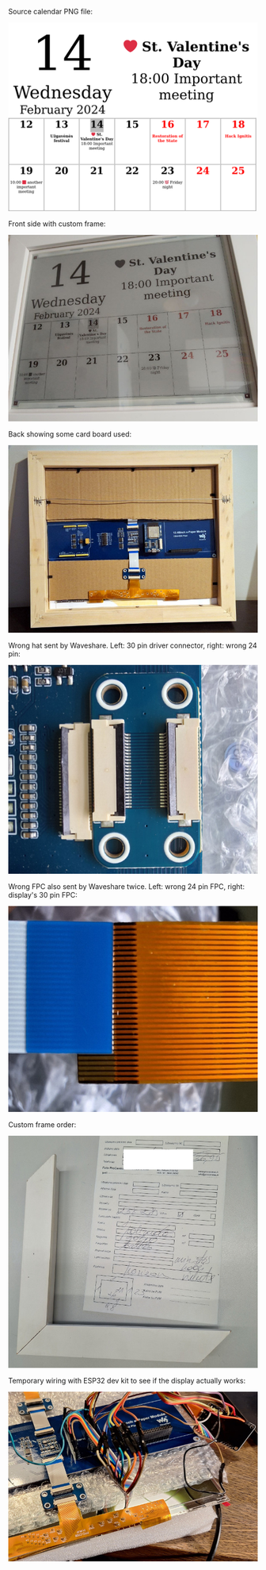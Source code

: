 Source calendar PNG file:

![e-ink calendar esp32](ical.png)

Front side with custom frame:

![e-ink calendar esp32](eid.jpg)


Back showing some card board used:

![e-ink calendar esp32](eid-back.jpg)


Wrong hat sent by Waveshare.
Left: 30 pin driver connector, right: wrong 24 pin:

![e-ink calendar esp32](wrong-hat.jpg)


Wrong FPC also sent by Waveshare twice.
Left: wrong 24 pin FPC, right: display's 30 pin FPC:

![e-ink calendar esp32](wrong-ribbon.jpg)


Custom frame order:

![e-ink calendar esp32](custom-frame.jpg)

Temporary wiring with ESP32 dev kit to see if the display actually works:

![e-ink calendar esp32](temp-wiring.jpg)
